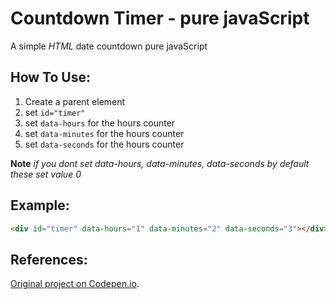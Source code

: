 # Countdown Timer - pure javaScript

A simple _HTML_ date countdown pure javaScript

## How To Use:

1. Create a parent element
1. set `id="timer"`
1. set `data-hours` for the hours counter
1. set `data-minutes` for the hours counter
1. set `data-seconds` for the hours counter

**Note**
_if you dont set data-hours, data-minutes, data-seconds by default these set value 0_

## Example:

```html
<div id="timer" data-hours="1" data-minutes="2" data-seconds="3"></div>
```

## References:

[Original project on Codepen.io](https://codepen.io/MohssineAboutajWeb/pen/PyBwXY).

